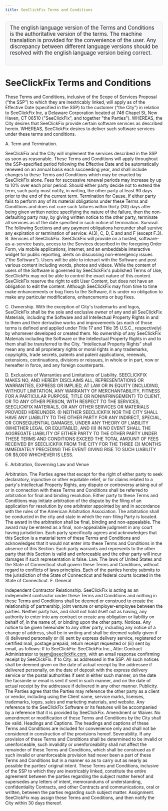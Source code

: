 ```yaml
---
title: SeeClickFix Terms and Conditions
---
```


<div style="padding: 9px 14px; margin-bottom: 14px; background-color: #f7f7f9; border: 1px solid #e1e1e8; border-radius: 4px; font-size: 120%;">
	The english language version of the Terms and Conditions is the authoritative version of the terms. The machine translation is provided for the convenience of the user. Any discrepancy between different language versions should be resolved with the english language version being correct.
	<br>
	<br>
	<div style="text-align: center">
		<div id="google_translate_element"></div>		
	</div>
</div>

# SeeClickFix Terms and Conditions

These Terms and Conditions, inclusive of the Scope of Services Proposal
(“the SSP”) to which they are inextricably linked, will apply as of the
Effective Date (specified in the SSP) to the customer (“the City”) in
relation to SeeClickFix Inc, a Delaware Corporation located at 746
Chapel St, New Haven, CT 06510 ("SeeClickFix", and together "the
Parties"). WHEREAS, the City desires that SeeClickFix provide certain
software services as described herein. WHEREAS, SeeClickFix desires to
deliver such software services under these terms and conditions.

A. Term and Termination.

SeeClickFix and the City will implement the services described in the
SSP as soon as reasonable.  These Terms and Conditions will apply
throughout the SSP-specified period following the Effective Date and be
automatically renewed on an annual basis each succeeding year, and shall
include changes to these Terms and Conditions which may be enacted by
SeeClickFix alone. Fees for successive renewal periods may increase by
up to 10% over each prior period. Should either party decide not to
extend the term, such party must notify, in writing, the other party at
least 90 days prior to the end of the current term.
Termination for Cause.  If either party fails to perform any of its
material obligations under these Terms and Conditions and does not cure
such failures within thirty (30) days after being given written notice
specifying the nature of the failure, then the non-defaulting party may,
by giving written notice to the other party, terminate all services as
of the date specified in such notice of termination.
Survival.  The following Sections and any payment obligations hereunder
shall survive any expiration or termination of service: A(3), C, D, E
and and F (except F.3). 
B. Services of SeeClickFix.  SeeClickFix will provide on a hosted,
software-as-a-service basis, access to the Services described in the
foregoing Order Form, via mobile applications, internet, and an
embeddable interactive widget for public reporting, alerts on discussing
non-emergency issues ("the Software").  Users will be able to interact
with the Software and post various content including words, photos and
videos.  While the content of users of the Software is governed by
SeeClickFix's published Terms of Use, SeeClickFix may not be able to
control the exact nature of this content.  SeeClickFix reserve the right
to edit User Content, but does not have an obligation to edit the
content.  Although SeeClickFix may from time to time make enhancements
or bug fixes to the Software, it is under no obligation to make any
particular modifications, enhancements or bug fixes.

C. Ownership. With the exception of City's trademarks and logos,
SeeClickFix shall be the sole and exclusive owner of any and all
SeeClickFix Materials, including the Software and all Intellectual
Property Rights in and to them and their derivative works and
improvements (as each of those terms is defined and applied under Title
17 and Title 35 U.S.C., respectively) by whomever developed or created
them. No ownership of any SeeClickFix Materials including the Software
or the Intellectual Property Rights in and to them shall be transferred
to the City.  “Intellectual Property Rights” shall mean any and all
proprietary rights or moral rights in any trademarks, copyrights, trade
secrets, patents and patent applications, renewals, extensions,
continuations, divisions or reissues, in whole or in part, now or
hereafter in force, and any foreign counterparts.

D. Exclusions of Warranties and Limitations of Liability.  SEECLICKFIX
MAKES NO, AND HEREBY DISCLAIMS ALL, REPRESENTATIONS OR WARRANTIES,
EXPRESS OR IMPLIED, AT LAW OR IN EQUITY (INCLUDING, WITHOUT LIMITATION,
ANY WARRANTY OF MERCHANTABILITY, FITNESS FOR A PARTICULAR PURPOSE, TITLE
OR NONINFRINGEMENT) TO CLIENT, OR TO ANY OTHER PERSON, WITH RESPECT TO
THE SERVICES, SEECLICKFIX MATERIALS, OR ANY OTHER SERVICES OR MATERIALS
PROVIDED HEREUNDER.  (I) NEITHER SEECLICKFIX NOR THE CITY SHALL HAVE ANY
LIABILITY TO THE OTHER PARTY FOR ANY INDIRECT, SPECIAL, OR CONSEQUENTIAL
DAMAGES, UNDER ANY THEORY OF LIABILITY (WHETHER LEGAL OR EQUITABLE), AND
(II) IN NO EVENT SHALL THE AGGREGATE LIABILITY OF EITHER PARTY TO THE
OTHER PARTY UNDER THESE TERMS AND CONDITIONS EXCEED THE TOTAL AMOUNT OF
FEES RECEIVED BY SEECLICKFIX FROM THE CITY FOR THE THREE (3) MONTHS
IMMEDIATELY PRECEDING THE EVENT GIVING RISE TO SUCH LIABILITY OR $5,000
WHICHEVER IS LESS.

E. Arbitration, Governing Law and Venue

Arbitration.  The Parties agree that except for the right of either
party to seek declaratory, injunctive or other equitable relief, or for
claims related to a party's Intellectual Property Rights, any dispute or
controversy arising out of or in connection with these Terms and
Conditions shall be referred to arbitration for final and binding
resolution. Either party to these Terms and Conditions may initiate
arbitration of the dispute by the filing of an application for
resolution by one arbitrator appointed by and in accordance with the
rules of the American Arbitration Association.  The arbitration shall be
conducted in the city and state in which the non-filing Party is
located.  The award in the arbitration shall be final, binding and
non-appealable.  The award may be entered as a final, non-appealable
judgment in any court having jurisdiction.  Each party specifically
agrees and acknowledges that this Section is a material term of these
Terms and Conditions and acknowledges that it would not enter into these
Terms and Conditions in the absence of this Section.  Each party
warrants and represents to the other party that this Section is valid
and enforceable and the other party will incur damages if such
representation is false.
Law. The laws of United States and the State of Connecticut shall govern
these Terms and Conditions, without regard to conflicts of laws
principles. Each of the parties hereby submits to the jurisdiction of
the State of Connecticut and federal courts located in the State of
Connecticut.
F. General

Independent Contractor Relationship.  SeeClickFix is acting as an
independent contractor under these Terms and Conditions and nothing in
these Terms and Conditions shall be deemed or construed to create the
relationship of partnership, joint venture or employer-employee between
the parties. Neither party has, and shall not hold itself out as having,
any authority to enter into any contract or create any obligation or
liability on behalf of, in the name of, or binding upon the other party.
Notices.  Any notice to be given hereunder to any other party, including
any notice of a change of address, shall be in writing and shall be
deemed validly given if (i) delivered personally or (ii) sent by express
delivery service, registered or certified mail, postage prepaid, return
receipt requested or (iii) sent by email, as follows: If to SeeClickFix:
SeeClickFix Inc., Attn: Contract Administrator to team@seeclickfix.com,
with an email response confirming receipt by SeeClickFix.  If to City:
as addressed in the SSP.  All such notices shall be deemed given on the
date of actual receipt by the addressee if delivered personally, on the
date of deposit with the express delivery service or the postal
authorities if sent in either such manner, on the date the facsimile or
email is sent if sent in such manner, and on the date of actual receipt
by the addressee if delivered in any other manner.
Publicity.  The Parties agree that the Parties may reference the other
party as a client or vendor, including using the Client name, service
marks, licenses, trademarks, logos, sales and marketing materials, and
website.  Any reference to the SeeClickFix Software or its features will
be accompanied by a reference that it is provided by SeeClickFix.
Amendment or Waiver.  No amendment or modification of these Terms and
Conditions by the City shall be valid.
Headings and Captions.  The headings and captions of these Terms and
Conditions are included for convenience only and shall not be considered
in construction of the provisions hereof.
Severability.  If any provision of these Terms and Conditions shall be
determined to be invalid or unenforceable, such invalidity or
unenforceability shall not affect the remainder of these Terms and
Conditions, which shall be construed as if such invalid or unenforceable
provision had never been a part of these Terms and Conditions but in a
manner so as to carry out as nearly as possible the parties’ original
intent.
These Terms and Conditions, inclusive of the SSP to which they are
inextricably linked, constitute the entire agreement between the parties
regarding the subject matter hereof and supersedes any letters of
intent, memorandums of understanding, confidentiality Contracts, and
other Contracts and communications, oral or written, between the parties
regarding such subject matter.
Assignment.  SeeClickFix may assign these Terms and Conditions, and then
notify the City within 30 days thereof.


<script type="text/javascript">
function googleTranslateElementInit() {
  new google.translate.TranslateElement({pageLanguage: 'en', includedLanguages: 'es,fr,it,ms,pl,pt', layout: google.translate.TranslateElement.InlineLayout.SIMPLE}, 'google_translate_element');
}
</script>
<script async type="text/javascript" src="//translate.google.com/translate_a/element.js?cb=googleTranslateElementInit"></script>